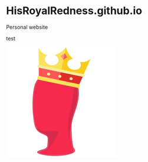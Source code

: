 # HisRoyalRedness.github.io
Personal website

test

![Image of HisRoyalRedness](/image/hrr_square.png)
